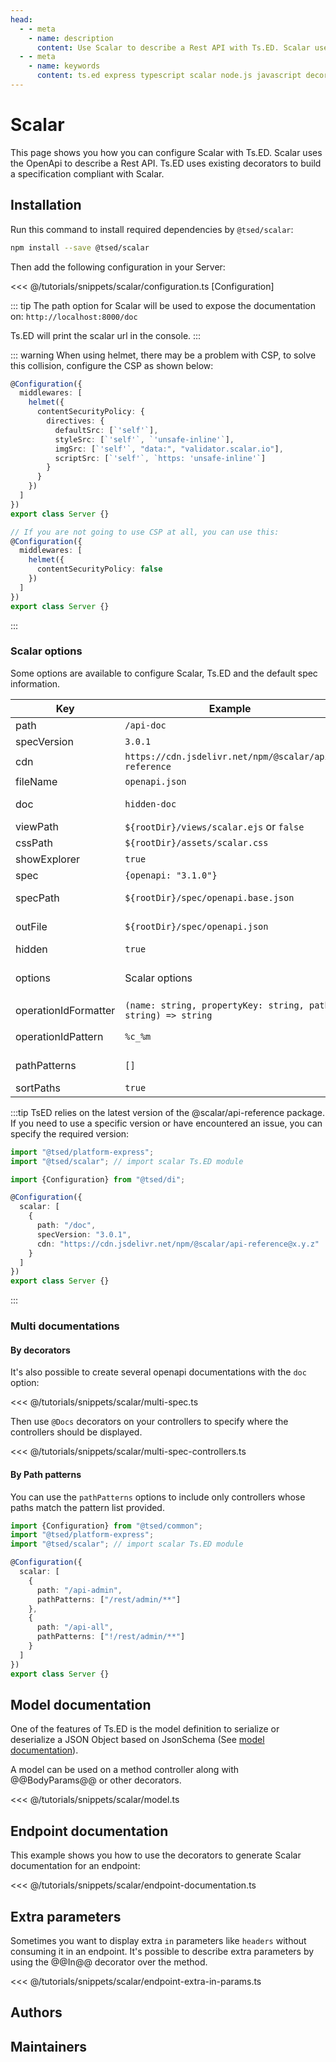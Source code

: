 ```yaml
---
head:
  - - meta
    - name: description
      content: Use Scalar to describe a Rest API with Ts.ED. Scalar uses the OpenApi to describe a Rest API. Ts.ED uses existing decorators to build a specification compliant with Scalar.
  - - meta
    - name: keywords
      content: ts.ed express typescript scalar node.js javascript decorators openapi swagger
---
```


# Scalar

<Banner src="/scalar.svg" href="https://scalar.com" :height="200" />

This page shows you how you can configure Scalar with Ts.ED. Scalar uses the OpenApi
to describe a Rest API. Ts.ED uses existing decorators to build
a specification compliant with Scalar.

## Installation

Run this command to install required dependencies by `@tsed/scalar`:

```bash
npm install --save @tsed/scalar
```

Then add the following configuration in your Server:

<<< @/tutorials/snippets/scalar/configuration.ts [Configuration]

::: tip
The path option for Scalar will be used to expose the documentation on: `http://localhost:8000/doc`

Ts.ED will print the scalar url in the console.
:::

::: warning
When using helmet, there may be a problem with CSP, to solve this collision, configure the CSP as shown below:

```typescript
@Configuration({
  middlewares: [
    helmet({
      contentSecurityPolicy: {
        directives: {
          defaultSrc: [`'self'`],
          styleSrc: [`'self'`, `'unsafe-inline'`],
          imgSrc: [`'self'`, "data:", "validator.scalar.io"],
          scriptSrc: [`'self'`, `https: 'unsafe-inline'`]
        }
      }
    })
  ]
})
export class Server {}

// If you are not going to use CSP at all, you can use this:
@Configuration({
  middlewares: [
    helmet({
      contentSecurityPolicy: false
    })
  ]
})
export class Server {}
```

:::

### Scalar options

Some options are available to configure Scalar, Ts.ED and the default spec information.

| Key                  | Example                                                       | Description                                                                                           |
|----------------------| ------------------------------------------------------------- |-------------------------------------------------------------------------------------------------------|
| path                 | `/api-doc`                                                    | The url subpath to access to the documentation.                                                       |
| specVersion          | `3.0.1`                                                       | The OpenSpec version.                                                                                 |
| cdn                  | `https://cdn.jsdelivr.net/npm/@scalar/api-reference`          | Url to the @scalar/api-reference package.                                                             |
| fileName             | `openapi.json`                                                | OpenAPI file name. By default openapi.json.                                                           |
| doc                  | `hidden-doc`                                                  | The documentation key used by `@Docs` decorator to create several openapi documentations.             |
| viewPath             | `${rootDir}/views/scalar.ejs` or `false`                      | The path to the ejs template. Set false to disabled scalar.                                           |
| cssPath              | `${rootDir}/assets/scalar.css`                                | The path to the CSS file.                                                                             |
| showExplorer         | `true`                                                        | Display the search field in the navbar.                                                               |
| spec                 | `{openapi: "3.1.0"}`                                          | The default information spec.                                                                         |
| specPath             | `${rootDir}/spec/openapi.base.json`                           | Load the base spec documentation from the specified path.                                             |
| outFile              | `${rootDir}/spec/openapi.json`                                | Write the `openapi.json` spec documentation on the specified path.                                    |
| hidden               | `true`                                                        | Hide the documentation in the dropdown explorer list.                                                 |
| options              | Scalar options                                                | Scalar options. See (https://github.com/scalar/scalar/tree/main/packages/api-reference#props)         |
| operationIdFormatter | `(name: string, propertyKey: string, path: string) => string` | A function to generate the operationId.                                                               |
| operationIdPattern   | `%c_%m`                                                       | A pattern to generate the operationId. Format of operationId field (%c: class name, %m: method name). |
| pathPatterns         | `[]`                                                          | Include only controllers whose paths match the pattern list provided.                                 |
| sortPaths            | `true`                                                        | Sort paths by alphabetical order.                                                                     |

:::tip
TsED relies on the latest version of the @scalar/api-reference package. If you need to use a specific version or have encountered an issue, you can specify the required version:
```typescript
import "@tsed/platform-express";
import "@tsed/scalar"; // import scalar Ts.ED module

import {Configuration} from "@tsed/di";

@Configuration({
  scalar: [
    {
      path: "/doc",
      specVersion: "3.0.1",
      cdn: "https://cdn.jsdelivr.net/npm/@scalar/api-reference@x.y.z"
    }
  ]
})
export class Server {}
```
:::

### Multi documentations

#### By decorators

It's also possible to create several openapi documentations with the `doc` option:

<<< @/tutorials/snippets/scalar/multi-spec.ts

Then use `@Docs` decorators on your controllers to specify where the controllers should be displayed.

<<< @/tutorials/snippets/scalar/multi-spec-controllers.ts

#### By Path patterns

You can use the `pathPatterns` options to include only controllers whose paths match the pattern list provided.

```typescript
import {Configuration} from "@tsed/common";
import "@tsed/platform-express";
import "@tsed/scalar"; // import scalar Ts.ED module

@Configuration({
  scalar: [
    {
      path: "/api-admin",
      pathPatterns: ["/rest/admin/**"]
    },
    {
      path: "/api-all",
      pathPatterns: ["!/rest/admin/**"]
    }
  ]
})
export class Server {}
```

## Model documentation

One of the features of Ts.ED is the model definition to serialize or deserialize a
JSON Object based on JsonSchema (See [model documentation](/docs/model.md)).

A model can be used on a method controller along with @@BodyParams@@ or other decorators.

<<< @/tutorials/snippets/scalar/model.ts

## Endpoint documentation

This example shows you how to use the decorators to generate Scalar documentation for an endpoint:

<<< @/tutorials/snippets/scalar/endpoint-documentation.ts

## Extra parameters

Sometimes you want to display extra `in` parameters like `headers` without consuming it in an endpoint.
It's possible to describe extra parameters by using the @@In@@ decorator over the method.

<<< @/tutorials/snippets/scalar/endpoint-extra-in-params.ts

## Authors

<GithubContributors :users="['Romakita']"/>

## Maintainers

<GithubContributors :users="['Romakita']"/>
